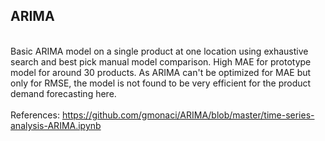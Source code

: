 ## ARIMA <br>

<br> Basic ARIMA model on a single product at one location using exhaustive search and best pick manual model comparison. High MAE for prototype model for around 30 products.
As ARIMA can't be optimized for MAE but only for RMSE, the model is not found to be very efficient for the product demand forecasting here.<br> <br>
References: https://github.com/gmonaci/ARIMA/blob/master/time-series-analysis-ARIMA.ipynb
